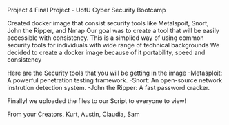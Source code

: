 Project 4 Final Project - UofU Cyber Security Bootcamp

Created docker image that consist security tools like Metalspoit, Snort, John the Ripper, and Nmap
Our goal was to create a tool that will be easily accessible with consistency. This is a simplied way of using common security tools for individuals with wide range of technical backgrounds We decided to create a docker image because of it portability, speed and consistency

Here are the Security tools that you will be getting in the image -Metasploit: A powerful penetration testing framework. -Snort: An open-source network instrution detection system. -John the Ripper: A fast password cracker.

Finally! we uploaded the files to our Script to everyone to view!

From your Creators, Kurt, Austin, Claudia, Sam
